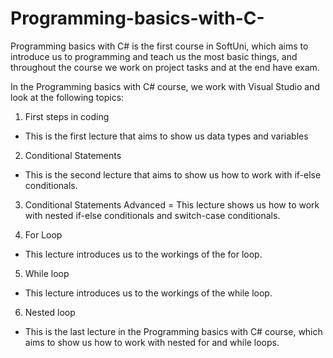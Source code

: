 # Programming-basics-with-C-
Programming basics with C# is the first course in SoftUni, which aims to introduce us to programming and teach us the most basic things, and throughout the course we work on project tasks and at the end have exam.

In the Programming basics with C# course, we work with Visual Studio and look at the following topics:
1. First steps in coding
- This is the first lecture that aims to show us data types and variables

2. Conditional Statements
- This is the second lecture that aims to show us how to work with if-else conditionals.

3. Conditional Statements Advanced
= This lecture shows us how to work with nested if-else conditionals and switch-case conditionals.

4. For Loop
- This lecture introduces us to the workings of the for loop.

5. While loop
- This lecture introduces us to the workings of the while loop.

6. Nested loop
- This is the last lecture in the Programming basics with C# course, which aims to show us how to work with nested for and while loops.

